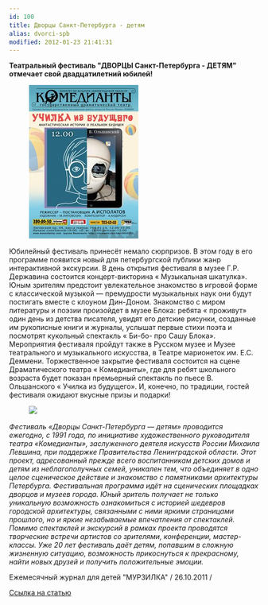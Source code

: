 ```yaml
---
id: 100
title: Дворцы Санкт-Петербурга - детям
alias: dvorci-spb
modified: 2012-01-23 21:41:31
---
```


**Театральный фестиваль "ДВОРЦЫ Санкт-Петербурга - ДЕТЯМ" отмечает свой двадцатилетний юбилей!**

<figure><img src="./images/stories/i7trf4.jpg" /></figure>

Юбилейный фестиваль принесёт немало сюрпризов. В этом году в его программе появится новый для петербургской публики жанр интерактивной экскурсии. В день открытия фестиваля в музее Г.Р. Державина состоится концерт-викторина « Музыкальная шкатулка». Юным зрителям предстоит увлекательное знакомство в игровой форме с классической музыкой — премудрости музыкальных наук они будут постигать вместе с клоуном Дин-Доном. Знакомство с миром литературы и поэзии произойдет в музее Блока: ребята « проживут» один день из детства писателя, увидят его детские рисунки, созданные им рукописные книги и журналы, услышат первые стихи поэта и посмотрят кукольный спектакль « Би-бо- про Сашу Блока». Мероприятия фестиваля пройдут также в Русском музее и Музее театрального и музыкального искусства, в Театре марионеток им. Е.С. Деммени. Торжественное закрытие фестиваля состоится на сцене Драматического театра « Комедианты», где для ребят школьного возраста будет показан премьерный спектакль по пьесе В. Ольшанского « Училка из будущего». И, конечно, по традиции, гостей фестиваля ожидают вкусные призы и подарки!

<figure><img src="./images/stories/ 2.jpg" /></figure>

_Фестиваль «Дворцы Санкт-Петербурга — детям» проводится ежегодно, с 1991 года, по инициативе художественного руководителя театра «Комедианты», заслуженного деятеля искусств России Михаила Левшина, при поддержке Правительства Ленинградской области. Этот проект, адресованный прежде всего воспитанникам детских домов и детям из неблагополучных семей, уникален тем, что объединяет в одно целое сценическое действие и знакомство с памятниками архитектуры Петербурга. Фестивальная программа идёт на сценических площадках дворцов и музеев города. Юный зритель получает не только уникальную возможность ознакомиться с историей шедевров городской архитектуры, связанными с ними яркими страницами прошлого, но и яркие незабываемые впечатления от спектаклей. Помимо спектаклей и экскурсий в рамках проекта проводятся творческие встречи артистов со зрителями, конференции, мастер-классы. Уже 20 лет фестиваль даёт детям, попавшим в сложную жизненную ситуацию, возможность прикоснуться к прекрасному, найти новых друзей и получить положительные эмоции._

Ежемесячный журнал для детей "МУРЗИЛКА" / 26.10.2011 /

<a href="murzilka.org/home/news/4265">Ссылка на статью</a>

